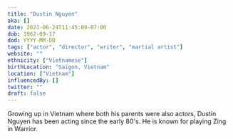 ```yaml
---
title: "Dustin Nguyen"
aka: []
date: 2021-06-24T11:45:09-07:00
dob: 1962-09-17
dod: YYYY-MM-DD
tags: ["actor", "director", "writer", "martial artist"]
website: ""
ethnicity: ["Vietnamese"]
birthLocation: "Saigon, Vietnam"
location: ["Vietnam"]
influencedBy: []
twitter: ""
draft: false
---
```


Growing up in Vietnam where both his parents were also actors, Dustin Nguyen has been acting since the early 80's. He is known for playing Zing in Warrior.
